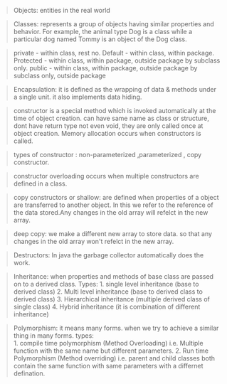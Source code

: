 > Objects: entities in the real world

> Classes: represents a group of objects having similar properties and behavior. 
> For example, the animal type Dog is a class while a particular dog named Tommy is an object of the Dog class.

> private - within class, rest no.
> Default - within class, within package.
> Protected - within class, within package, outside package by subclass only.
> public - within class, within package, outside package by subclass only, outside package

> Encapsulation: it is defined as the wrapping of data & methods under a single unit. it also implements data hiding.

> constructor is a special method which is invoked automatically at the time of object creation.
can have same name as class or structure, dont have return type not even void, they are only called once at object creation. Memory allocation occurs when constructors is called.

> types of constructor : non-parameterized ,parameterized , copy constructor.

> constructor overloading occurs when multiple constructors are defined in a class.

>copy constructors or shallow: are defined when properties of a object are transferred to another object. In this we refer to the reference of the data stored.Any changes in the old array will refelct in the new array.

>deep copy:  we make a different new array to store data. so that any changes in the old array won't refelct in the new array.

>Destructors: In java the garbage collector automatically does the work.

>Inheritance: when properties and methods of base class are passed on to a derived class.
>Types: 
       1. single level inheritance (base to derived  class)
       2. Multi level inheritance (base to derived class to derived class)
       3. Hierarchical inheritance (multiple derived class of single class) 
       4. Hybrid inheritance (it is combination of different inheritance)

>Polymorphism: it means many forms. when we try to achieve a similar thing in many forms.
types:  
      1. compile time polymorphism (Method Overloading) i.e. Multiple function with the same name but different parameters.
      2. Run time Polymorphism (Method overriding) i.e.
      parent and child classes both contain the same function with same parameters with a differnet defination.